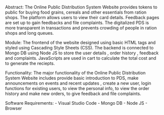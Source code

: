 Abstract: 
      The Online Public Distribution System Website provides tokens to public for buying food grains, cereals and other essentials from ration shops. 
      The platform allows users to view their card details. Feedback pages are set up to gain feedbacks and file complaints. 
      The digitalized PDS is more transparent in transactions and prevents crowding of people in ration shops and long queues. 
      
Module: 
      The frontend of the website designed using basic HTML tags and styled using Cascading Style Sheets (CSS).
      The backend is connected to Mongo DB using Node JS to store the user details , order history , feedback and complaints. 
      JavaScripts are used in cart to calculate the total cost and to generate the reciepts.
  
Functionality:
      The major functionality of the Online Public Distribution System Website includes provide basic introduction to PDS, make announcements on events and recent updates , create a new user, login functions for existing users, to view the personal info, to view the order history and make new orders, to give feedback and file complaints.
      
Software Requirements:
      - Visual Studio Code 
      - Mongo DB 
      - Node JS 
      - Browser
